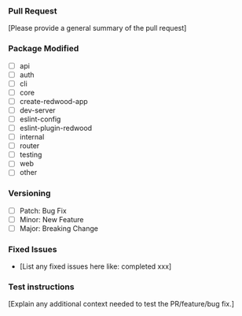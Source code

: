 ### Pull Request

[Please provide a general summary of the pull request]

### Package Modified
- [ ] api
- [ ] auth
- [ ] cli
- [ ] core
- [ ] create-redwood-app
- [ ] dev-server
- [ ] eslint-config
- [ ] eslint-plugin-redwood
- [ ] internal
- [ ] router
- [ ] testing
- [ ] web
- [ ] other

### Versioning
- [ ] Patch: Bug Fix
- [ ] Minor: New Feature
- [ ] Major: Breaking Change

### Fixed Issues

- [List any fixed issues here like: completed xxx]

### Test instructions

[Explain any additional context needed to test the PR/feature/bug fix.]